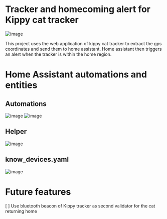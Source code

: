 # Tracker and homecoming alert for Kippy cat tracker #
![image](https://github.com/user-attachments/assets/c7574526-b255-4e1c-ac80-555104cfaaf5)

This project uses the web application of kippy cat tracker to extract the gps coordinates and send them to home assistant.
Home assistant then triggers an alert when the tracker is within the home region.




# Home Assistant automations and entities #
## Automations ##
![image](https://github.com/user-attachments/assets/31d8f504-0fbe-401b-9317-d1d026aa9b16)
![image](https://github.com/user-attachments/assets/4fd31ce9-44d7-4525-ba2f-554447de04ca)
## Helper ##
![image](https://github.com/user-attachments/assets/2edbdede-83b2-4918-882d-2f560bde12b7)
## know_devices.yaml
![image](https://github.com/user-attachments/assets/c2c9431a-b42c-4f22-8a99-9ee5ea748763)


# Future features #
[ ] Use bluetooth beacon of Kippy tracker as second validator for the cat returning home
